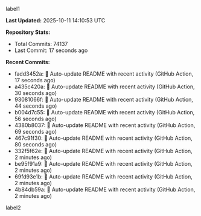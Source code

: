 
label1 
<!-- ACTIVITY_START -->
**Last Updated:** 2025-10-11 14:10:53 UTC

**Repository Stats:**
- Total Commits: 74137
- Last Commit: 17 seconds ago

**Recent Commits:**
- fadd3452a: 🤖 Auto-update README with recent activity (GitHub Action, 17 seconds ago)
- a435c420a: 🤖 Auto-update README with recent activity (GitHub Action, 30 seconds ago)
- 93081066f: 🤖 Auto-update README with recent activity (GitHub Action, 44 seconds ago)
- b004d7c55: 🤖 Auto-update README with recent activity (GitHub Action, 56 seconds ago)
- 4380b8037: 🤖 Auto-update README with recent activity (GitHub Action, 69 seconds ago)
- 467c91f30: 🤖 Auto-update README with recent activity (GitHub Action, 80 seconds ago)
- 332f5f62e: 🤖 Auto-update README with recent activity (GitHub Action, 2 minutes ago)
- be95f91a9: 🤖 Auto-update README with recent activity (GitHub Action, 2 minutes ago)
- 69fd93e1b: 🤖 Auto-update README with recent activity (GitHub Action, 2 minutes ago)
- 4b84db59a: 🤖 Auto-update README with recent activity (GitHub Action, 2 minutes ago)
<!-- ACTIVITY_END -->

label2
